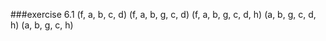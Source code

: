 
###exercise 6.1
(f, a, b, c, d)
(f, a, b, g, c, d)
(f, a, b, g, c, d, h)
(a, b, g, c, d, h)
(a, b, g, c, h)

